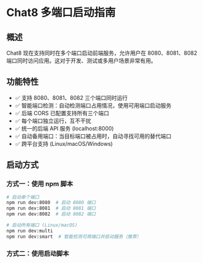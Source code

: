 # Chat8 多端口启动指南

## 概述

Chat8 现在支持同时在多个端口启动前端服务，允许用户在 8080、8081、8082 端口同时访问应用。这对于开发、测试或多用户场景非常有用。

## 功能特性

- ✅ 支持 8080、8081、8082 三个端口同时运行
- ✅ 智能端口检测：自动检测端口占用情况，使用可用端口启动服务
- ✅ 后端 CORS 已配置支持所有三个端口
- ✅ 每个端口独立运行，互不干扰
- ✅ 统一的后端 API 服务 (localhost:8000)
- ✅ 自动备用端口：当目标端口被占用时，自动寻找可用的替代端口
- ✅ 跨平台支持 (Linux/macOS/Windows)

## 启动方式

### 方式一：使用 npm 脚本

```bash
# 启动单个端口
npm run dev:8080  # 启动 8080 端口
npm run dev:8081  # 启动 8081 端口
npm run dev:8082  # 启动 8082 端口

# 启动所有端口 (Linux/macOS)
npm run dev:multi
npm run dev:smart  # 智能检测可用端口并启动服务（推荐）
```

### 方式二：使用启动脚本

#### 智能启动脚本（推荐）
```bash
# 给脚本添加执行权限（首次使用）
chmod +x start-smart-ports.sh

# 智能检测可用端口并启动服务
./start-smart-ports.sh
```

#### 固定端口启动脚本

**Linux/macOS:**
```bash
# 给脚本执行权限
chmod +x start-multi-ports.sh

# 启动所有端口
./start-multi-ports.sh
```

**Windows:**
```cmd
# 双击运行或在命令行执行
start-multi-ports.bat
```

### 方式三：手动启动

```bash
# 终端1
PORT=8080 npm run dev

# 终端2
PORT=8081 npm run dev

# 终端3
PORT=8082 npm run dev
```

## 访问地址

启动成功后，可以通过以下地址访问：

- **端口 8080**: http://localhost:8080
- **端口 8081**: http://localhost:8081
- **端口 8082**: http://localhost:8082

## 日志管理

使用启动脚本时，每个端口的日志会保存在 `logs/` 目录下：

```
logs/
├── port-8080.log
├── port-8081.log
└── port-8082.log
```

## 停止服务

### 使用启动脚本启动的服务
- **Linux/macOS**: 在启动脚本的终端按 `Ctrl+C`
- **Windows**: 关闭所有 Chat8 相关的命令行窗口

### 手动启动的服务
- 在每个终端窗口按 `Ctrl+C`

## 技术实现

### 前端配置

**文件**: `vite.config.js`
```javascript
server: {
  host: '0.0.0.0',
  port: process.env.PORT || 8080, // 支持环境变量指定端口
  // ... 其他配置
}
```

### 后端 CORS 配置

**文件**: `backend/app/main.py`
```python
origins = [
    "http://localhost:8080",
    "http://127.0.0.1:8080",
    "http://localhost:8081",
    "http://127.0.0.1:8081",
    "http://localhost:8082",
    "http://127.0.0.1:8082",
]
```

## 使用场景

1. **开发测试**: 同时测试不同版本或配置
2. **多用户演示**: 不同端口模拟不同用户
3. **负载测试**: 并发访问测试
4. **功能对比**: 同时运行不同分支的代码

## 注意事项

1. 确保后端服务 (localhost:8000) 已启动
2. 每个端口会占用系统资源，根据需要启动
3. 所有端口共享同一个后端数据库
4. WebSocket 连接会自动路由到正确的后端服务

## 故障排除

### 端口被占用
```bash
# 查看端口占用情况
lsof -i :8080
lsof -i :8081
lsof -i :8082

# 杀死占用端口的进程
kill -9 <PID>
```

### 权限问题 (Linux/macOS)
```bash
# 确保脚本有执行权限
chmod +x start-multi-ports.sh
```

### 日志查看
```bash
# 实时查看日志
tail -f logs/port-8080.log
tail -f logs/port-8081.log
tail -f logs/port-8082.log
```